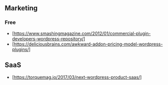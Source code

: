 ## Marketing
### Free
- [https://www.smashingmagazine.com/2012/01/commercial-plugin-developers-wordpress-repository/]
- [https://deliciousbrains.com/awkward-addon-pricing-model-wordpress-plugins/]

## SaaS
- [https://torquemag.io/2017/03/next-wordpress-product-saas/]